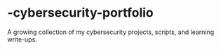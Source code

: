 # -cybersecurity-portfolio
A growing collection of my cybersecurity projects, scripts, and learning write-ups.
